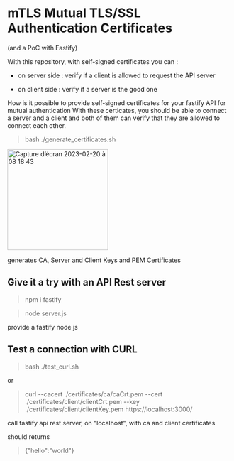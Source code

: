 # mTLS Mutual TLS/SSL Authentication Certificates 
(and a PoC with Fastify)

With this repository, with self-signed certificates you can :

- on server side : verify if a client is allowed to request the API server

- on client side : verify if a server is the good one


How is it possible to provide self-signed certificates for your fastify API for mutual authentication
With these certicates, you should be able to connect a server and a client and both of them
can verify that they are allowed to connect each other.



> bash ./generate_certificates.sh

<img width="227" alt="Capture d’écran 2023-02-20 à 08 18 43" src="https://user-images.githubusercontent.com/1449867/220038197-0c8a10fb-b3b3-427b-a2d0-9fe01fa0b897.png">

generates CA, Server and Client Keys and PEM Certificates


## Give it a try with an API Rest server

> npm i fastify

> node server.js

provide a fastify node js 


## Test a connection with CURL 

> bash ./test_curl.sh

or

> curl --cacert ./certificates/ca/caCrt.pem --cert ./certificates/client/clientCrt.pem --key ./certificates/client/clientKey.pem https://localhost:3000/

call fastify api rest server, on "localhost", with ca and client certificates 

should returns

> {"hello":"world"}
